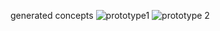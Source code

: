 generated concepts
![prototype1](https://user-images.githubusercontent.com/83466056/122099676-eb378080-ce2f-11eb-95b1-a0209585f34e.jpeg)
![prototype 2](https://user-images.githubusercontent.com/83466056/122099703-f25e8e80-ce2f-11eb-87a1-2fcf5cbcd128.jpeg)
